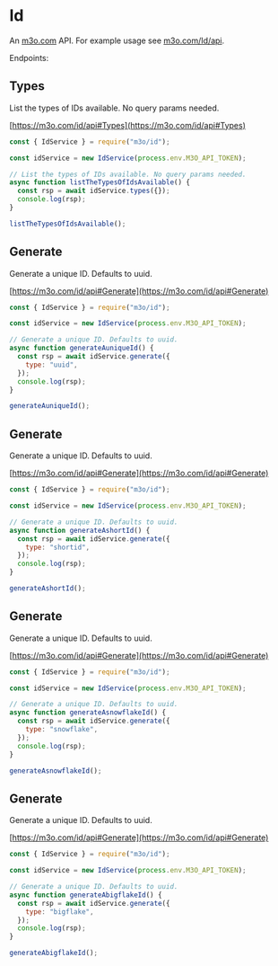 # Id

An [m3o.com](https://m3o.com) API. For example usage see [m3o.com/Id/api](https://m3o.com/Id/api).

Endpoints:

## Types

List the types of IDs available. No query params needed.

[https://m3o.com/id/api#Types](https://m3o.com/id/api#Types)

```js
const { IdService } = require("m3o/id");

const idService = new IdService(process.env.M3O_API_TOKEN);

// List the types of IDs available. No query params needed.
async function listTheTypesOfIdsAvailable() {
  const rsp = await idService.types({});
  console.log(rsp);
}

listTheTypesOfIdsAvailable();
```

## Generate

Generate a unique ID. Defaults to uuid.

[https://m3o.com/id/api#Generate](https://m3o.com/id/api#Generate)

```js
const { IdService } = require("m3o/id");

const idService = new IdService(process.env.M3O_API_TOKEN);

// Generate a unique ID. Defaults to uuid.
async function generateAuniqueId() {
  const rsp = await idService.generate({
    type: "uuid",
  });
  console.log(rsp);
}

generateAuniqueId();
```

## Generate

Generate a unique ID. Defaults to uuid.

[https://m3o.com/id/api#Generate](https://m3o.com/id/api#Generate)

```js
const { IdService } = require("m3o/id");

const idService = new IdService(process.env.M3O_API_TOKEN);

// Generate a unique ID. Defaults to uuid.
async function generateAshortId() {
  const rsp = await idService.generate({
    type: "shortid",
  });
  console.log(rsp);
}

generateAshortId();
```

## Generate

Generate a unique ID. Defaults to uuid.

[https://m3o.com/id/api#Generate](https://m3o.com/id/api#Generate)

```js
const { IdService } = require("m3o/id");

const idService = new IdService(process.env.M3O_API_TOKEN);

// Generate a unique ID. Defaults to uuid.
async function generateAsnowflakeId() {
  const rsp = await idService.generate({
    type: "snowflake",
  });
  console.log(rsp);
}

generateAsnowflakeId();
```

## Generate

Generate a unique ID. Defaults to uuid.

[https://m3o.com/id/api#Generate](https://m3o.com/id/api#Generate)

```js
const { IdService } = require("m3o/id");

const idService = new IdService(process.env.M3O_API_TOKEN);

// Generate a unique ID. Defaults to uuid.
async function generateAbigflakeId() {
  const rsp = await idService.generate({
    type: "bigflake",
  });
  console.log(rsp);
}

generateAbigflakeId();
```
